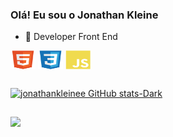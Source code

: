 ### Olá! Eu sou o Jonathan Kleine

- 🔭 Developer Front End  

<img align="center" alt="Kleine-HTML![logo](https://user-images.githubusercontent.com/104872518/230153851-d00e339d-49da-49e2-8481-bbdd59b8afdc.png)
" height="30" width="40" src="https://raw.githubusercontent.com/devicons/devicon/master/icons/html5/html5-original.svg">
<img align="center" alt="Kleine-CSS" height="30" width="40" src="https://raw.githubusercontent.com/devicons/devicon/master/icons/css3/css3-original.svg">
<img align="center" alt="Kleine-Js" height="30" width="40" src="https://raw.githubusercontent.com/devicons/devicon/master/icons/javascript/javascript-plain.svg"> 

##
  [![jonathankleinee GitHub stats-Dark](https://github-readme-stats.vercel.app/api?username=jonathankleinee&show_icons=true&theme=dark#gh-dark-mode-only)](https://github.com/jonathankleinee/github-readme-stats#gh-dark-mode-only)

  
  

  ##
  <a href="https://www.linkedin.com/in/jonathan-kleine-78104219b/" 
   target="_blank">
  <img src="https://img.shields.io/badge/-LinkedIn-%230077B5?style=for-the-badge&logo=linkedin&logoColor=white" target="_blank"></a> 
  


